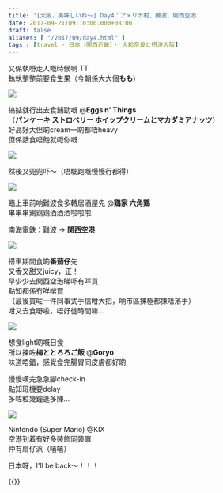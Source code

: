 ```yaml
---
title: '[大阪，美味しいね～] Day4：アメリカ村、難波、関西空港'
date: 2017-09-21T09:10:00.000+08:00
draft: false
aliases: [ "/2017/09/day4.html" ]
tags : [travel - 日本（関西近畿）・ 大和奈良と摂津大阪]
---
```


又係執嘢走人嘅時候喇 TT  
執執整整前要食生果（今朝係大大個**もも**）  

[![](https://c1.staticflickr.com/5/4379/36605397932_0b1fe46953_z.jpg)](https://c1.staticflickr.com/5/4379/36605397932_0b1fe46953_z.jpg)

搞掂就行出去食鋪勁嘅 @**Eggs n' Things**  
（**パンケーキ ストロベリー ホイップクリームとマカダミアナッツ**）  
好高好大但啲cream一啲都唔heavy  
但係話食唔飽就呃你嘅  
  
  

[![](https://c1.staticflickr.com/5/4338/36378732250_df3a8bb815_z.jpg)](https://c1.staticflickr.com/5/4338/36378732250_df3a8bb815_z.jpg)

然後又兜兜吓～（唔駛跑嘅慢慢行都得）  

[![](https://c1.staticflickr.com/5/4367/36933861032_85d7bfdc9f_z.jpg)](https://c1.staticflickr.com/5/4367/36933861032_85d7bfdc9f_z.jpg)

臨上車前响難波食多轉居酒屋先 @**鶏家 六角鶏**  
串串串鶏鶏鶏酒酒酒啦啦啦  
  
南海電鉄：難波 → **関西空港**  
  
  

[![](https://c1.staticflickr.com/5/4377/35941114844_2a984ddd8d_z.jpg)](https://c1.staticflickr.com/5/4377/35941114844_2a984ddd8d_z.jpg)

搭車期間食啲**番茄仔**先  
又香又甜又juicy，正！  
早少少去関西空港睇吓有咩買  
點知都係冇咩啱買  
（最後買咗一件同事式手信咁大把，响市區揀極都揀唔落手）  
咁又去食嘢啦，唔好徙時間嘛...  

[![](https://c1.staticflickr.com/5/4359/35941115614_a1efc5b385_z.jpg)](https://c1.staticflickr.com/5/4359/35941115614_a1efc5b385_z.jpg)

想食light啲嘅日食  
所以揀咗**梅ととろろご飯** @**Goryo**  
味道唔錯，感覺食完腸胃同皮膚都好啲  
  
慢慢嘆完急急腳check-in  
點知班機要delay  
多咗粒幾鐘逛多陣...  

[![](https://c1.staticflickr.com/5/4375/36532159591_9c6cb6e5fb_z.jpg)](https://c1.staticflickr.com/5/4375/36532159591_9c6cb6e5fb_z.jpg)

Nintendo (Super Mario) @KIX  
空港到着有好多裝飾同裝置  
仲有扇仔派（嘻嘻）  
  
  
日本呀，I'll be back～！！！  

  
{{<osaka>}}
